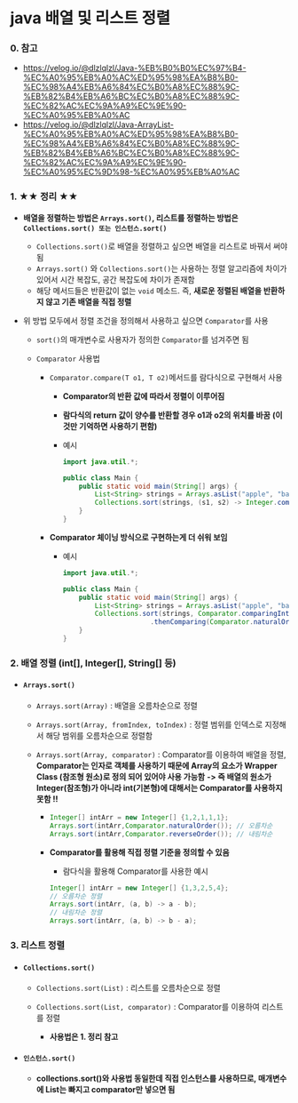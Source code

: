# java 배열 및 리스트 정렬

### 0. 참고

- https://velog.io/@dlzlqlzl/Java-%EB%B0%B0%EC%97%B4-%EC%A0%95%EB%A0%AC%ED%95%98%EA%B8%B0-%EC%98%A4%EB%A6%84%EC%B0%A8%EC%88%9C-%EB%82%B4%EB%A6%BC%EC%B0%A8%EC%88%9C-%EC%82%AC%EC%9A%A9%EC%9E%90-%EC%A0%95%EB%A0%AC
- https://velog.io/@dlzlqlzl/Java-ArrayList-%EC%A0%95%EB%A0%AC%ED%95%98%EA%B8%B0-%EC%98%A4%EB%A6%84%EC%B0%A8%EC%88%9C-%EB%82%B4%EB%A6%BC%EC%B0%A8%EC%88%9C-%EC%82%AC%EC%9A%A9%EC%9E%90-%EC%A0%95%EC%9D%98-%EC%A0%95%EB%A0%AC



### 1. ★★ 정리 ★★

- **배열을 정렬하는 방법은 `Arrays.sort()`, 리스트를 정렬하는 방법은 `Collections.sort() 또는 인스턴스.sort()`**

  - `Collections.sort()`로 배열을 정렬하고 싶으면 배열을 리스트로 바꿔서 써야됨 
  - `Arrays.sort()` 와 `Collections.sort()`는 사용하는 정렬 알고리즘에 차이가 있어서 시간 복잡도, 공간 복잡도에 차이가 존재함
  - 해당 메서드들은 반환값이 없는 `void` 메소드. 즉, **새로운 정렬된 배열을 반환하지 않고 기존 배열을 직접 정렬** 

- 위 방법 모두에서 정렬 조건을 정의해서 사용하고 싶으면 `Comparator`를 사용

  - `sort()`의 매개변수로 사용자가 정의한 `Comparator`를 넘겨주면 됨

  - `Comparator` 사용법

    - `Comparator.compare(T o1, T o2)`메서드를 람다식으로 구현해서 사용
      
      - **Comparator의 반환 값에 따라서 정렬이 이루어짐**
      - **람다식의 return 값이 양수를 반환할 경우 o1과 o2의 위치를 바꿈**
        **(이것만 기억하면 사용하기 편함)**
      - 예시
        
        ```java
        import java.util.*;
        
        public class Main {
            public static void main(String[] args) {
                List<String> strings = Arrays.asList("apple", "banana", "kiwi", "cherry");
                Collections.sort(strings, (s1, s2) -> Integer.compare(s1.length(), s2.length()));
            }
        }
        ```
      
    - **Comparator 체이닝 방식으로 구현하는게 더 쉬워 보임**
      
      - 예시
      
        ```java
        import java.util.*;
        
        public class Main {
            public static void main(String[] args) {
                List<String> strings = Arrays.asList("apple", "banana", "kiwi", "cherry");
                Collections.sort(strings, Comparator.comparingInt(String::length)
                              .thenComparing(Comparator.naturalOrder()));
            }
        }
        ```
      
        

### 2. 배열 정렬 (int[], Integer[], String[] 등)

- #### `Arrays.sort()` 

  - `Arrays.sort(Array)` : 배열을 오름차순으로 정렬
  - `Arrays.sort(Array, fromIndex, toIndex)` : 정렬 범위를 인덱스로 지정해서 해당 범위를 오름차순으로 정렬함

  - `Arrays.sort(Array, comparator)` : Comparator를 이용하여 배열을 정렬, **Comparator는 인자로 객체를 사용하기 때문에 Array의 요소가 Wrapper Class (참조형 원소)로 정의 되어 있어야 사용 가능함** 
    **-> 즉 배열의 원소가 Integer(참조형)가 아니라 int(기본형)에 대해서는 Comparator를 사용하지 못함 !!**
    
    - ```java
      Integer[] intArr = new Integer[] {1,2,1,1,1};
      Arrays.sort(intArr,Comparator.naturalOrder()); // 오름차순
      Arrays.sort(intArr,Comparator.reverseOrder()); // 내림차순
      ```
    
    - **Comparator를 활용해 직접 정렬 기준을 정의할 수 있음**
    
      - 람다식을 활용해 Comparator를 사용한 예시
    
      ```java
      Integer[] intArr = new Integer[] {1,3,2,5,4};
      // 오름차순 정렬
      Arrays.sort(intArr, (a, b) -> a - b);
      // 내림차순 정렬
      Arrays.sort(intArr, (a, b) -> b - a);
      ```
    
      

### 3. 리스트 정렬

- #### `Collections.sort()`

  - `Collections.sort(List)` : 리스트를 오름차순으로 정렬

  - `Collections.sort(List, comparator)` : Comparator를 이용하여 리스트를 정렬
    - **사용법은 1. 정리 참고**

- #### `인스턴스.sort()`

  - **collections.sort()와 사용법 동일한데 직접 인스턴스를 사용하므로, 매개변수에 List는 빠지고 comparator만 넣으면 됨**
